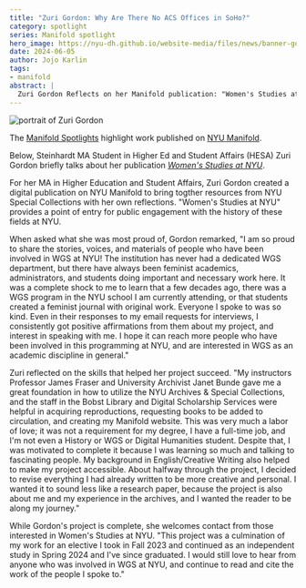 ```yaml
---
title: "Zuri Gordon: Why Are There No ACS Offices in SoHo?"
category: spotlight
series: Manifold spotlight
hero_image: https://nyu-dh.github.io/website-media/files/news/banner-gordon.jpg
date: 2024-06-05
author: Jojo Karlin
tags:
- manifold
abstract: |
  Zuri Gordon Reflects on her Manifold publication: "Women's Studies at NYU"
---
```


<article class="message is-success mb-4" style="max-width:800px">
  <div class="message-body has-text-warning">
      <img src="https://nyu-dh.github.io/website-media/files/people/gordon.jpg" class="is-pulled-right circle-128" alt="portrait of Zuri Gordon"/>
      <p>The <a href="/news/manifold-spotlights/">Manifold Spotlights</a> highlight work published on <a href="https://nyu.manifoldapp.org">NYU Manifold</a>.</p>
      <p class="mb-3">Below, Steinhardt MA Student in Higher Ed and Student Affairs (HESA) Zuri Gordon briefly talks about her publication <i><a href="https://nyu.manifoldapp.org/projects/wgsatnyu">Women's Studies at NYU</a></i>.</p>

  </div>
</article>

For her MA in Higher Education and Student Affairs, Zuri Gordon created a digital publication on NYU Manifold to bring togther resources from NYU Special Collections with her own reflections. "Women's Studies at NYU" provides a point of entry for public engagement with the history of these fields at NYU. 

When asked what she was most proud of, Gordon remarked, "I am so proud to share the stories, voices, and materials of people who have been involved in WGS at NYU! The institution has never had a dedicated WGS department, but there have always been feminist academics, administrators, and students doing important and necessary work here. It was a complete shock to me to learn that a few decades ago, there was a WGS program in the NYU school I am currently attending, or that students created a feminist journal with original work. Everyone I spoke to was so kind. Even in their responses to my email requests for interviews, I consistently got positive affirmations from them about my project, and interest in speaking with me. I hope it can reach more people who have been involved in this programming at NYU, and are interested in WGS as an academic discipline in general."

Zuri reflected on the skills that helped her project succeed. "My instructors Professor James Fraser and University Archivist Janet Bunde gave me a great foundation in how to utilize the NYU Archives & Special Collections, and the staff in the Bobst Library and Digital Scholarship Services were helpful in acquiring reproductions, requesting books to be added to circulation, and creating my Manifold website. This was very much a labor of love; it was not a requirement for my degree, I have a full-time job, and I'm not even a History or WGS or Digital Humanities student. Despite that, I was motivated to complete it because I was learning so much and talking to fascinating people. My background in English/Creative Writing also helped to make my project accessible. About halfway through the project, I decided to revise everything I had already written to be more creative and personal. I wanted it to sound less like a research paper, because the project is also about me and my experience in the archives, and I wanted the reader to be along my journey."

While Gordon's project is complete, she welcomes contact from those interested in Women's Studies at NYU. "This project was a culmination of my work for an elective I took in Fall 2023 and continued as an independent study in Spring 2024 and I've since graduated. I would still love to hear from anyone who was involved in WGS at NYU, and continue to read and cite the work of the people I spoke to."



